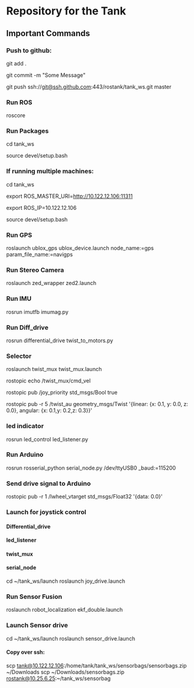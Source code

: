 # Repository for the Tank

## Important Commands

### Push to github:
git add .

git commit -m "Some Message"

git push ssh://git@ssh.github.com:443/rostank/tank_ws.git master

### Run ROS
roscore

### Run Packages
cd tank_ws

source devel/setup.bash

### If running multiple machines:
cd tank_ws

export ROS_MASTER_URI=http://10.122.12.106:11311

export ROS_IP=10.122.12.106

source devel/setup.bash



###  Run GPS
roslaunch ublox_gps ublox_device.launch node_name:=gps param_file_name:=navigps
 
### Run Stereo Camera
roslaunch zed_wrapper zed2.launch

### Run IMU
rosrun imutfb imumag.py
 
### Run Diff_drive
rosrun differential_drive twist_to_motors.py
 
 
### Selector
roslaunch twist_mux twist_mux.launch

rostopic echo /twist_mux/cmd_vel



rostopic pub /joy_priority std_msgs/Bool true

rostopic pub -r 5 /twist_au geometry_msgs/Twist '{linear:  {x: 0.1, y: 0.0, z: 0.0}, angular: {x: 0.1,y: 0.2,z: 0.3}}'

### led indicator
rosrun led_control led_listener.py

### Run Arduino
rosrun rosserial_python serial_node.py /dev/ttyUSB0 _baud:=115200

### Send drive signal to Arduino
rostopic pub -r 1 /lwheel_vtarget std_msgs/Float32 '{data: 0.0}'

### Launch for joystick control
#### Differential_drive
#### led_listener
#### twist_mux
#### serial_node
cd ~/tank_ws/launch
roslaunch joy_drive.launch

### Run Sensor Fusion
roslaunch robot_localization ekf_double.launch

### Launch Sensor drive 
cd ~/tank_ws/launch
roslaunch sensor_drive.launch

#### Copy over ssh:
scp tank@10.122.12.106:/home/tank/tank_ws/sensorbags/sensorbags.zip ~/Downloads
scp ~/Downloads/sensorbags.zip rostank@10.25.6.25:~/tank_ws/sensorbag
